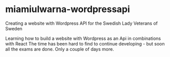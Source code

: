 # miamiulwarna-wordpressapi
Creating a website with Wordpress API for the Swedish Lady Veterans of Sweden

Learning how to build a website with Wordpress as an Api in combinations with React
The time has been hard to find to continue developing - but soon all the exams are done. 
Only a couple of days more.

